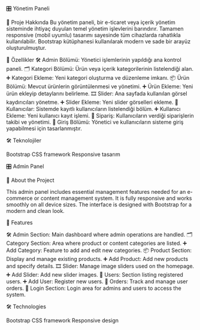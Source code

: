 🎛️ Yönetim Paneli



📌 Proje Hakkında
Bu yönetim paneli, bir e-ticaret veya içerik yönetim sisteminde ihtiyaç duyulan temel yönetim işlevlerini barındırır.
Tamamen responsive (mobil uyumlu) tasarımı sayesinde tüm cihazlarda rahatlıkla kullanılabilir.
Bootstrap kütüphanesi kullanılarak modern ve sade bir arayüz oluşturulmuştur.



🚀 Özellikler
🛠️ Admin Bölümü: Yönetici işlemlerinin yapıldığı ana kontrol paneli.
🗂️ Kategori Bölümü: Ürün veya içerik kategorilerinin listelendiği alan.
➕ Kategori Ekleme: Yeni kategori oluşturma ve düzenleme imkanı.
📦 Ürün Bölümü: Mevcut ürünlerin görüntülenmesi ve yönetimi.
➕ Ürün Ekleme: Yeni ürün ekleyip detaylarını belirleme.
🎞️ Slider: Ana sayfada kullanılan görsel kaydırıcıları yönetme.
➕ Slider Ekleme: Yeni slider görselleri ekleme.
👥 Kullanıcılar: Sistemde kayıtlı kullanıcıların listelendiği bölüm.
➕ Kullanıcı Ekleme: Yeni kullanıcı kayıt işlemi.
📑 Sipariş: Kullanıcıların verdiği siparişlerin takibi ve yönetimi.
🔑 Giriş Bölümü: Yönetici ve kullanıcıların sisteme giriş yapabilmesi için tasarlanmıştır.



🛠️ Teknolojiler

Bootstrap CSS framework
Responsive tasarım


🎛️ Admin Panel

📌 About the Project

This admin panel includes essential management features needed for an e-commerce or content management system.
It is fully responsive and works smoothly on all device sizes.
The interface is designed with Bootstrap for a modern and clean look.

🚀 Features

🛠️ Admin Section: Main dashboard where admin operations are handled.
🗂️ Category Section: Area where product or content categories are listed.
➕ Add Category: Feature to add and edit new categories.
📦 Product Section: Display and manage existing products.
➕ Add Product: Add new products and specify details.
🎞️ Slider: Manage image sliders used on the homepage.
➕ Add Slider: Add new slider images.
👥 Users: Section listing registered users.
➕ Add User: Register new users.
📑 Orders: Track and manage user orders.
🔑 Login Section: Login area for admins and users to access the system.



🛠️ Technologies

Bootstrap CSS framework
Responsive design


